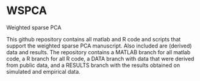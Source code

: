 # WSPCA
Weighted sparse PCA

This github repository contains all matlab and R code and scripts that support the weighted sparse PCA manuscript. Also included are (derived) data and results. The repository contains a MATLAB branch for all matlab code, a R branch for all R code, a DATA branch with data that were derived from public data, and a RESULTS branch with the results obtained on simulated and empirical data.
